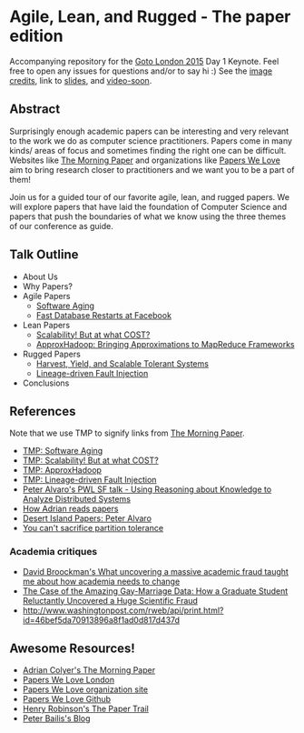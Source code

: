 # Agile, Lean, and Rugged - The paper edition

Accompanying repository for the [Goto London 2015](http://gotocon.com/goto-london-2015/) Day 1 Keynote. Feel free to open any issues for questions and/or to say hi :)
See the [image credits](credits.md), link to [slides](https://speakerdeck.com/randommood/agile-rugged-and-lean-the-paper-edition), and [video-soon](#).

## Abstract
Surprisingly enough academic papers can be interesting and very relevant to the work we do as computer science practitioners. Papers come in many kinds/ areas of focus and sometimes finding the right one can be difficult. Websites like [The Morning Paper](http://blog.acolyer.org/) and organizations like [Papers We Love](http://paperswelove.org/) aim to bring research closer to practitioners and we want you to be a part of them!

Join us for a guided tour of our favorite agile, lean, and rugged papers. We will explore papers that have laid the foundation of Computer Science and papers that push the boundaries of what we know using the three themes of our conference as guide.

## Talk Outline

* About Us
* Why Papers?
* Agile Papers
  * [Software Aging](http://www.inf.ed.ac.uk/teaching/courses/seoc/2004_2005/resources/bullet11.pdf)
  * [Fast Database Restarts at Facebook](https://research.facebook.com/publications/553456231437505/fast-database-restarts-at-facebook/)
* Lean Papers
  * [Scalability! But at what COST?](http://www.frankmcsherry.org/assets/COST.pdf)
  * [ApproxHadoop: Bringing Approximations to MapReduce Frameworks](http://www.cs.rutgers.edu/~ricardob/papers/asplos15-approx.pdf)
* Rugged Papers
  * [Harvest, Yield, and Scalable Tolerant Systems](http://citeseerx.ist.psu.edu/viewdoc/download?doi=10.1.1.24.3690&rep=rep1&type=pdf)
  * [Lineage-driven Fault Injection](http://www.cs.berkeley.edu/~palvaro/molly.pdf)
* Conclusions

## References

Note that we use TMP to signify links from [The Morning Paper](http://blog.acolyer.org).

* [TMP: Software Aging](http://blog.acolyer.org/2014/10/14/software-aging/)
* [TMP: Scalability! But at what COST?](http://blog.acolyer.org/2015/06/05/scalability-but-at-what-cost/)
* [TMP: ApproxHadoop](http://blog.acolyer.org/2015/04/16/approxhadoop-bringing-approximations-to-mapreduce-frameworks/)
* [TMP: Lineage-driven Fault Injection](http://blog.acolyer.org/2015/03/26/lineage-driven-fault-injection/)
* [Peter Alvaro's PWL SF talk - Using Reasoning about Knowledge to Analyze Distributed Systems](https://www.youtube.com/watch?v=CxZrBwhXHdo)
* [How Adrian reads papers](http://blog.acolyer.org/2015/03/30/end-of-term-and-how-i-read-a-paper/)
* [Desert Island Papers: Peter Alvaro](http://blog.acolyer.org/2015/02/16/desert-island-papers-peter-alvaro/)
* [You can't sacrifice partition tolerance](http://codahale.com/you-cant-sacrifice-partition-tolerance/)

### Academia critiques
* [David Broockman's What uncovering a massive academic fraud taught me about how academia needs to change](https://prezi.com/r8blaru_bjer/what-uncovering-a-massive-academic-fraud-taught-me-about-how-academia-needs-to-change/)
* [The Case of the Amazing Gay-Marriage Data: How a Graduate Student Reluctantly Uncovered a Huge Scientific Fraud](http://nymag.com/scienceofus/2015/05/how-a-grad-student-uncovered-a-huge-fraud.html)
* http://www.washingtonpost.com/rweb/api/print.html?id=46bef5da70913896a8f1ad0d817d437d

## Awesome Resources!
* [Adrian Colyer's The Morning Paper](http://blog.acolyer.org/)
* [Papers We Love London](http://www.meetup.com/Papers-We-Love-London/)
* [Papers We Love organization site](http://paperswelove.org/)
* [Papers We Love Github](https://github.com/papers-we-love/papers-we-love)
* [Henry Robinson's The Paper Trail](http://the-paper-trail.org/)
* [Peter Bailis's Blog](http://www.bailis.org/blog/)

